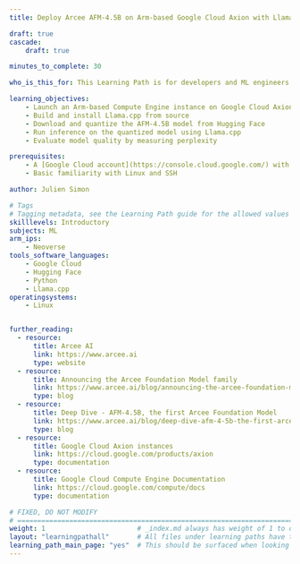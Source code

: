 ```yaml
---
title: Deploy Arcee AFM-4.5B on Arm-based Google Cloud Axion with Llama.cpp

draft: true
cascade:
    draft: true

minutes_to_complete: 30

who_is_this_for: This Learning Path is for developers and ML engineers who want to deploy Arcee's AFM-4.5B small language model on Google Cloud Axion instances using Llama.cpp.

learning_objectives:
    - Launch an Arm-based Compute Engine instance on Google Cloud Axion
    - Build and install Llama.cpp from source
    - Download and quantize the AFM-4.5B model from Hugging Face
    - Run inference on the quantized model using Llama.cpp
    - Evaluate model quality by measuring perplexity

prerequisites:
    - A [Google Cloud account](https://console.cloud.google.com/) with permission to launch Axion (`c4a.4x-standard-16` or larger) instances
    - Basic familiarity with Linux and SSH

author: Julien Simon

# Tags
# Tagging metadata, see the Learning Path guide for the allowed values
skilllevels: Introductory
subjects: ML
arm_ips:
    - Neoverse
tools_software_languages:
    - Google Cloud
    - Hugging Face
    - Python
    - Llama.cpp
operatingsystems:
    - Linux


further_reading:
  - resource:
      title: Arcee AI
      link: https://www.arcee.ai
      type: website
  - resource:
      title: Announcing the Arcee Foundation Model family
      link: https://www.arcee.ai/blog/announcing-the-arcee-foundation-model-family
      type: blog
  - resource:
      title: Deep Dive - AFM-4.5B, the first Arcee Foundation Model
      link: https://www.arcee.ai/blog/deep-dive-afm-4-5b-the-first-arcee-foundational-model
      type: blog
  - resource:
      title: Google Cloud Axion instances
      link: https://cloud.google.com/products/axion
      type: documentation
  - resource:
      title: Google Cloud Compute Engine Documentation
      link: https://cloud.google.com/compute/docs
      type: documentation

# FIXED, DO NOT MODIFY
# ================================================================================
weight: 1                       # _index.md always has weight of 1 to order correctly
layout: "learningpathall"       # All files under learning paths have this same wrapper
learning_path_main_page: "yes"  # This should be surfaced when looking for related content. Only set for _index.md of learning path content.
---
```


